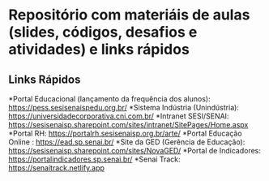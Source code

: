 # Repositório com materiáis de aulas (slides, códigos, desafios e atividades) e links rápidos
## Links Rápidos

*Portal Educacional (lançamento da frequência dos alunos): https://pess.sesisenaispedu.org.br/
*Sistema Indústria (Unindústria): https://universidadecorporativa.cni.com.br/
*Intranet SESI/SENAI: https://sesisenaisp.sharepoint.com/sites/intranet/SitePages/Home.aspx
*Portal RH: https://portalrh.sesisenaisp.org.br/arte/
*Portal Educação Online : https://ead.sp.senai.br/
*Site da GED (Gerência de Educação): https://sesisenaisp.sharepoint.com/sites/NovaGED/
*Portal de Indicadores: https://portalindicadores.sp.senai.br/
*Senai Track: https://senaitrack.netlify.app
